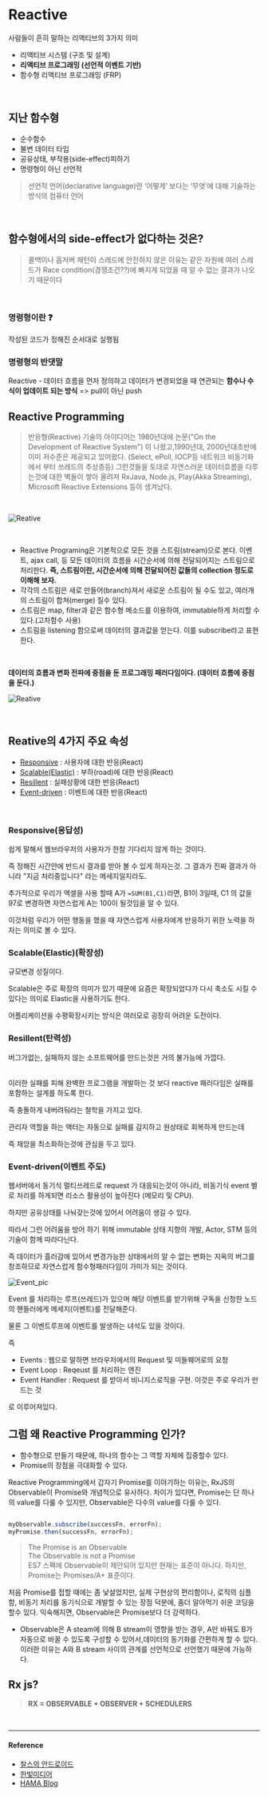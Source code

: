 # Reactive

사람들이 흔히 말하는 리액티브의 3가지 의미

- 리액티브 시스템 (구조 및 설계)
- **리액티브 프로그래밍 (선언적 이벤트 기반)**
- 함수형 리액티브 프로그래밍 (FRP)

<br/>

## 지난 함수형

- 순수함수
- 불변 데이터 타입
- 공유상태, 부작용(side-effect)피하기
- 명령형이 아닌 선언적

> 선언적 언어(declarative language)란 ‘어떻게’ 보다는 ‘무엇’에 대해 기술하는 방식의 컴퓨터 언어

<br/>

## 함수형에서의 side-effect가 없다하는 것은?

> 콜백이나 옵저버 패턴이 스레드에 안전하지 않은 이유는 같은 자원에 여러 스레드가 Race condition(경쟁조건??)에 빠지게 되었을 때 알 수 없는 결과가 나오기 때문이다

<br/>

### 명령형이란 :question:

작성된 코드가 정해진 순서대로 실행됨

### 명령형의 반댓말

Reactive - 데이터 흐름을 먼저 정의하고 데이터가 변경되었을 때 연관되는 **함수나 수식이 업데이트 되는 방식** => pull이 아닌 push
<br/>

## **Reactive Programming**

> 반응형(Reactive) 기술의 아이디어는 1980년대에 논문("On the Development of Reactive System") 이 나왔고,1990년대, 2000년대초반에 이미 저수준은 제공되고 있어왔다. (Select, ePoll, IOCP등 네트워크 비동기화에서 부터 쓰레드의 추상층등) 그런것들을 토대로 자연스러운 데이터흐름을 다루는것에 대한 벽돌이 쌓아 올려져 RxJava, Node.js, Play(Akka Streaming), Microsoft Reactive Extensions 등이 생겨났다.

<br/>

![Reative](http://sculove.github.io/blog/2016/06/22/Reactive-Programming/stream.png)

<br/>

- Reactive Programing은 기본적으로 모든 것을 스트림(stream)으로 본다. 이벤트, ajax call, 등 모든 데이터의 흐름을 시간순서에 의해 전달되어지는 스트림으로 처리한다. **즉, 스트림이란, 시간순서에 의해 전달되어진 값들의 collection 정도로 이해해 보자.**
- 각각의 스트림은 새로 만들어(branch)져서 새로운 스트림이 될 수도 있고, 여러개의 스트림이 합쳐(merge) 질수 있다.
- 스트림은 map, filter과 같은 함수형 메소드를 이용하여, immutable하게 처리할 수 있다.(고차함수 사용)
- 스트림을 listening 함으로써 데이터의 결과값을 얻는다. 이를 subscribe라고 표현한다.

<br/>

**데이터의 흐름과 변화 전파에 중점을 둔 프로그래밍 패러다임이다. (데이터 흐름에 중점을 둔다.)**
<br/>

![Reative](http://sculove.github.io/blog/2016/06/22/Reactive-Programming/rxjs_stream.png)

<br/>

## Reative의 4가지 주요 속성

- [Responsive](#Responsive(응답성)) : 사용자에 대한 반응(React)
- [Scalable(Elastic)](#Scalable(Elastic)(확장성))  : 부하(road)에 대한 반응(React)
- [Resillent](#Resillent(탄력성)) : 실패상황에 대한 반응(React)
- [Event-driven](#Event-driven(이벤트-주도)) : 이벤트에 대한 반응(React)
  
<br/>

### Responsive(응답성)

쉽게 말해서 웹브라우저의 사용자가 한참 기다리지 않게 하는 것이다.
<br/>

즉 정해진 시간안에 반드시 결과를 받아 볼 수 있게 하자는것. 그 결과가 진짜 결과가 아니라 "지금 처리중입니다" 라는 메세지일지라도.
<br/>

추가적으로 우리가 엑셀을 사용 할때 A가 `=SUM(B1,C1)`라면, B1이 3일때, C1 의 값을 97로 변경하면 자연스럽게 A는 100이 될것임을 알 수 있다.
<br/>

이것처럼 우리가 어떤 행동을 했을 때 자연스럽게 사용자에게 반응하기 위한 노력을 하자는 의미로 볼 수 있다.
<br/>

### Scalable(Elastic)(확장성)

규모변경 성질이다.
<br/>

Scalable은 주로 확장의 의미가 있기 때문에 요즘은 확장되었다가 다시 축소도 시킬 수 있다는 의미로 Elastic을 사용하기도 한다.
<br/>

어플리케이션을 수평확장시키는 방식은 여러모로 굉장히 어려운 도전이다.
<br/>
  
### Resillent(탄력성)

버그가없는, 실패하지 않는 소프트웨어를 만드는것은 거의 불가능에 가깝다.  
<br/>

이러한 실패를 피해 완벽한 프로그램을 개발하는 것 보다 reactive 패러다임은 실패를 포함하는 설계를 하도록 한다.
<br/>

즉 충돌하게 내버려둬라는 철학을 가지고 있다.
<br/>

관리자 역할을 하는 액터는 자동으로 실패를 감지하고 원상태로 회복하게 만드는데
<br/>

즉 재앙을 최소화하는것에 관심을 두고 있다.
<br/>

### Event-driven(이벤트 주도)

웹서버에서 동기식 멀티쓰레드로 request 가 대응되는것이 아니라, 비동기식 event 별로 처리를 하게되면 리소스 활용성이 높아진다 (메모리 및 CPU).
<br/>

하지만 공유상태를 나눠갖는것에 있어서 어려움이 생길 수 있다.
<br/>

따라서 그런 어려움을 방어 하기 위해 immutable 상태 지향의 개발, Actor, STM 등의 기술이 함께 따라다닌다.
<br/>

즉 데이터가 흘러감에 있어서 변경가능한 상태에서의 알 수 없는 변화는 지옥의 버그를 창조하므로 자연스럽게 함수형패러다임이 가미가 되는 것이다.
<br/>

![Event_pic](https://github.com/SeonHyungJo/FrontEnd-Dev/blob/master/assets/image/Event_Loop.png?raw=true)

Event 를 처리하는 루프(쓰레드)가 있으며 해당 이벤트를 받기위해 구독을 신청한 노드의 핸들러에게 메세지(이벤트)를 전달해준다.
<br/>

물론 그 이벤트루프에 이벤트를 발생하는 녀석도 있을 것이다.
<br/>

즉
<br/>

- Events : 웹으로 말하면 브라우저에서의 Request 및 미들웨어로의 요청
- Event Loop : Reqeust 를 처리하는 엔진
- Event Handler : Request 를 받아서 비니지스로직을 구현. 이것은 주로 우리가 만드는 것
  
로 이루어져있다.
<br/>

## 그럼 왜 Reactive Programming 인가?

- 함수형으로 만들기 때문에, 하나의 함수는 그 역할 자체에 집중할수 있다.
- Promise의 장점을 극대화할 수 있다.

Reactive Programming에서 갑자기 Promise를 이야기하는 이유는, RxJS의 Observable이 Promise와 개념적으로 유사하다. 차이가 있다면, Promise는 단 하나의 value를 다룰 수 있지만, Observable은 다수의 value를 다룰 수 있다.

```js

myObservable.subscribe(successFn, errorFn);
myPromise.then(successFn, errorFn);

```

> The Promise is an Observable<br/>
> The Observable is not a Promise<br/>
> ES7 스펙에 Observable이 제안되어 있지만 현재는 표준이 아니다. 하지만, Promise는 Promises/A+ 표준이다.

처음 Promise를 접할 때에는 좀 낯설었지만, 실제 구현상의 편리함이나, 로직의 심플함, 비동기 처리를 동기식으로 개발할 수 있는 장점 덕분에, 좀더 알아먹기 쉬운 코딩을 할수 있다. 익숙해지면, Observable은 Promise보다 더 강력하다.

- Observable은 A steam에 의해 B stream이 영향을 받는 경우, A만 바꿔도 B가 자동으로 바꿀 수 있도록 구성할 수 있어서,데이터의 동기화를 간편하게 할 수 있다. 이러한 이유는 A와 B stream 사이의 관계를 선언적으로 선언했기 때문에 가능하다.

## Rx js?

> **RX = OBSERVABLE + OBSERVER + SCHEDULERS**

<br/>

---

#### Reference 

- [찰스의 안드로이드](https://www.charlezz.com/?p=189)
- [한빛미디어](http://www.hanbit.co.kr/media/channel/view.html?cms_code=CMS6076376207)
- [HAMA Blog](http://hamait.tistory.com/761)